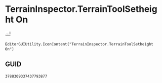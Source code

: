 # TerrainInspector.TerrainToolSetheight On
![](/img/TerrainInspector.TerrainToolSetheight%20On.png)

``` CSharp
EditorGUIUtility.IconContent("TerrainInspector.TerrainToolSetheight On")
```
## GUID
```
3788309337437793877
```
